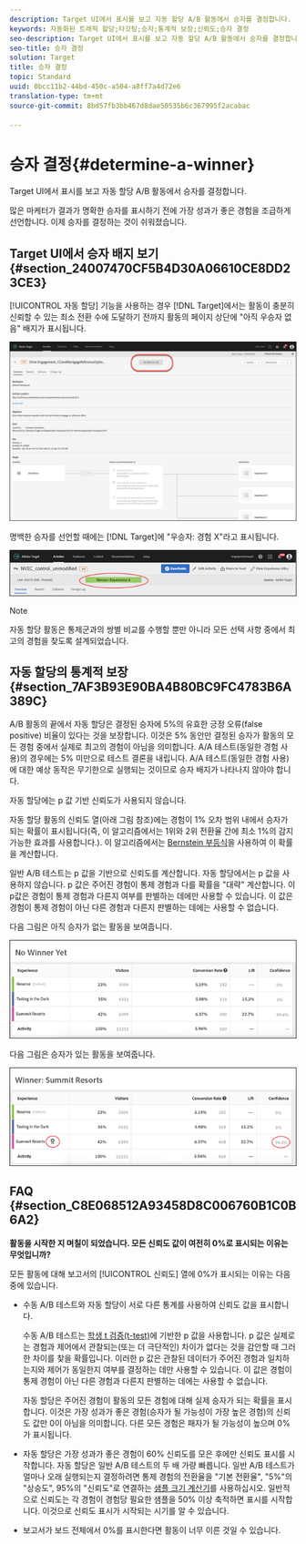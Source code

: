 ```yaml
---
description: Target UI에서 표시를 보고 자동 할당 A/B 활동에서 승자를 결정합니다.
keywords: 자동화된 트래픽 할당;타깃팅;승자;통계적 보장;신뢰도;승자 결정
seo-description: Target UI에서 표시를 보고 자동 할당 A/B 활동에서 승자를 결정합니다.
seo-title: 승자 결정
solution: Target
title: 승자 결정
topic: Standard
uuid: 0bcc11b2-44bd-450c-a504-a8ff7a4d72e6
translation-type: tm+mt
source-git-commit: 8bd57fb3bb467d8dae50535b6c367995f2acabac

---
```



# 승자 결정{#determine-a-winner}

Target UI에서 표시를 보고 자동 할당 A/B 활동에서 승자를 결정합니다.

많은 마케터가 결과가 명확한 승자를 표시하기 전에 가장 성과가 좋은 경험을 조급하게 선언합니다. 이제 승자를 결정하는 것이 쉬워졌습니다.

## Target UI에서 승자 배지 보기 {#section_24007470CF5B4D30A06610CE8DD23CE3}

[!UICONTROL 자동 할당] 기능을 사용하는 경우 [!DNL Target]에서는 활동이 충분히 신뢰할 수 있는 최소 전환 수에 도달하기 전까지 활동의 페이지 상단에 "아직 우승자 없음" 배지가 표시됩니다.

![우승자 배지 없음](/help/c-activities/automated-traffic-allocation/assets/no-winner.png)

명백한 승자를 선언할 때에는 [!DNL Target]에 "우승자: 경험 X"라고 표시됩니다.

![](assets/auto_traffic_winner.png)

>[!NOTE]
>
>자동 할당 활동은 통제군과의 쌍별 비교를 수행할 뿐만 아니라 모든 선택 사항 중에서 최고의 경험을 찾도록 설계되었습니다.

## 자동 할당의 통계적 보장 {#section_7AF3B93E90BA4B80BC9FC4783B6A389C}

A/B 활동의 끝에서 자동 할당은 결정된 승자에 5%의 유효한 긍정 오류(false positive) 비율이 있다는 것을 보장합니다. 이것은 5% 동안만 결정된 승자가 활동의 모든 경험 중에서 실제로 최고의 경험이 아님을 의미합니다. A/A 테스트(동일한 경험 사용)의 경우에는 5% 미만으로 테스트 결론을 내립니다. A/A 테스트(동일한 경험 사용)에 대한 예상 동작은 무기한으로 실행되는 것이므로 승자 배지가 나타나지 않아야 합니다.

자동 할당에는 p 값 기반 신뢰도가 사용되지 않습니다.

자동 할당 활동의 신뢰도 열(아래 그림 참조)에는 경험이 1% 오차 범위 내에서 승자가 되는 확률이 표시됩니다(즉, 이 알고리즘에서는 1위와 2위 전환율 간에 최소 1%의 감지 가능한 효과를 사용합니다.). 이 알고리즘에서는 [Bernstein 부등식](https://en.wikipedia.org/wiki/Bernstein_inequalities_(probability_theory))을 사용하여 이 확률을 계산합니다.

일반 A/B 테스트는 p 값을 기반으로 신뢰도를 계산합니다. 자동 할당에서는 p 값을 사용하지 않습니다. p 값은 주어진 경험이 통제 경험과 다를 확률을 "대략" 계산합니다. 이 p값은 경험이 통제 경험과 다른지 여부를 판별하는 데에만 사용할 수 있습니다. 이 값은 경험이 통제 경험이 아닌 다른 경험과 다른지 판별하는 데에는 사용할 수 없습니다.

다음 그림은 아직 승자가 없는 활동을 보여줍니다.

![](assets/no_winner.png)

다음 그림은 승자가 있는 활동을 보여줍니다.

![](assets/winner_found.png)

## FAQ {#section_C8E068512A93458D8C006760B1C0B6A2}

**활동을 시작한 지 며칠이 되었습니다. 모든 신뢰도 값이 여전히 0%로 표시되는 이유는 무엇입니까?**

모든 활동에 대해 보고서의 [!UICONTROL 신뢰도] 열에 0%가 표시되는 이유는 다음 중에 있습니다.

* 수동 A/B 테스트와 자동 할당이 서로 다른 통계를 사용하여 신뢰도 값을 표시합니다.

   수동 A/B 테스트는 [학생 t 검증(t-test)](https://en.wikipedia.org/wiki/Student%27s_t-test)에 기반한 p 값을 사용합니다. p 값은 실제로는 경험과 제어에서 관찰되는(또는 더 극단적인) 차이가 없다는 것을 감안할 때 그러한 차이를 찾을 확률입니다. 이러한 p 값은 관찰된 데이터가 주어진 경험과 일치하는지와 제어가 동일한지 여부를 결정하는 데만 사용할 수 있습니다. 이 값은 경험이 통제 경험이 아닌 다른 경험과 다른지 판별하는 데에는 사용할 수 없습니다.

   자동 할당은 주어진 경험이 활동의 모든 경험에 대해 실제 승자가 되는 확률을 표시합니다. 이것은 가장 성과가 좋은 경험(승자가 될 가능성이 가장 높은 경험)의 신뢰도 값만 0이 아님을 의미합니다. 다른 모든 경험은 패자가 될 가능성이 높으며 0%가 표시됩니다.

* 자동 할당은 가장 성과가 좋은 경험이 60% 신뢰도를 모은 후에만 신뢰도 표시를 시작합니다. 자동 할당은 일반 A/B 테스트의 두 배 가량 빠릅니다. 일반 A/B 테스트가 얼마나 오래 실행되는지 결정하려면 통제 경험의 전환율을 "기본 전환율", "5%"의 "상승도", 95%의 "신뢰도"로 연결하는 [샘플 크기 계산기](https://docs.adobe.com/content/target-microsite/testcalculator.html)를 사용하십시오. 일반적으로 신뢰도는 각 경험이 경험당 필요한 샘플을 50% 이상 축적하면 표시를 시작합니다. 이것으로 신뢰도 표시가 시작되는 시기를 알 수 있습니다.
* 보고서가 보드 전체에서 0%를 표시한다면 활동이 너무 이른 것일 수 있습니다.

